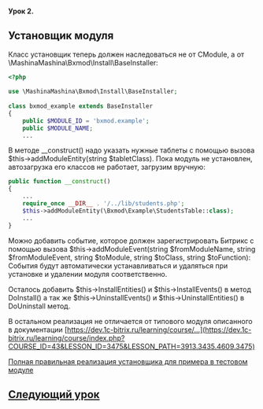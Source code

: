 #### Урок 2.

## Установщик модуля

Класс установщик теперь должен наследоваться не от CModule, а от \MashinaMashina\Bxmod\Install\BaseInstaller:
```php
<?php

use \MashinaMashina\Bxmod\Install\BaseInstaller;
    
class bxmod_example extends BaseInstaller
{
	public $MODULE_ID = 'bxmod.example';
	public $MODULE_NAME;
	...
  ```
В методе __construct() надо указать нужные таблеты с помощью вызова $this->addModuleEntity(string $tabletClass). Пока модуль не установлен, автозагрузка его классов не работает, загрузим вручную:
```php
public function __construct()
{
	...
	require_once __DIR__ . '/../lib/students.php';
	$this->addModuleEntity(\Bxmod\Example\StudentsTable::class);
	...
}
```

Можно добавить событие, которое должен зарегистрировать Битрикс с помощью вызова $this->addModuleEvent(string $fromModuleName, string $fromModuleEvent, string $toModule, string $toClass, string $toFunction):
События будут автоматически устанавливаться и удаляться при установке и удалении модуля соответственно.

Осталось добавить $this->InstallEntities() и $this->InstallEvents() в метод DoInstall()
а так же $this->UninstallEvents() и $this->UninstallEntities() в DoUninstall метод.

В остальном реализация не отличается от типового модуля описанного в документации [https://dev.1c-bitrix.ru/learning/course/...](https://dev.1c-bitrix.ru/learning/course/index.php?COURSE_ID=43&LESSON_ID=3475&LESSON_PATH=3913.3435.4609.3475)

[Полная правильная реализация установщика для примера в тестовом модуле](https://github.com/MashinaMashina/Bxmod/blob/master/examples/bxmod.example/install/index.php)

## [Следующий урок](lesson2.md)
